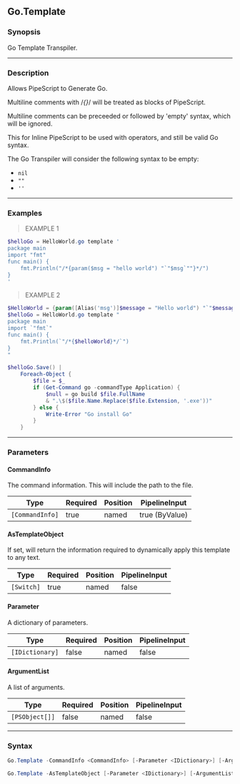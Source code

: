 Go.Template
-----------




### Synopsis
Go Template Transpiler.



---


### Description

Allows PipeScript to Generate Go.

Multiline comments with /*{}*/ will be treated as blocks of PipeScript.

Multiline comments can be preceeded or followed by 'empty' syntax, which will be ignored.

This for Inline PipeScript to be used with operators, and still be valid Go syntax. 

The Go Transpiler will consider the following syntax to be empty:

* ```nil```
* ```""```
* ```''```



---


### Examples
> EXAMPLE 1

```PowerShell
$helloGo = HelloWorld.go template '
package main
import "fmt"
func main() {
    fmt.Println("/*{param($msg = "hello world") "`"$msg`""}*/")
}
'
```
> EXAMPLE 2

```PowerShell
$HelloWorld = {param([Alias('msg')]$message = "Hello world") "`"$message`""}
$helloGo = HelloWorld.go template "
package main
import `"fmt`"
func main() {
    fmt.Println(`"/*{$helloWorld}*/`")
}
"

$helloGo.Save() | 
    Foreach-Object { 
        $file = $_
        if (Get-Command go -commandType Application) {
            $null = go build $file.FullName
            & ".\$($file.Name.Replace($file.Extension, '.exe'))"
        } else {
            Write-Error "Go install Go"
        }
    }
```


---


### Parameters
#### **CommandInfo**

The command information.  This will include the path to the file.






|Type           |Required|Position|PipelineInput |
|---------------|--------|--------|--------------|
|`[CommandInfo]`|true    |named   |true (ByValue)|



#### **AsTemplateObject**

If set, will return the information required to dynamically apply this template to any text.






|Type      |Required|Position|PipelineInput|
|----------|--------|--------|-------------|
|`[Switch]`|true    |named   |false        |



#### **Parameter**

A dictionary of parameters.






|Type           |Required|Position|PipelineInput|
|---------------|--------|--------|-------------|
|`[IDictionary]`|false   |named   |false        |



#### **ArgumentList**

A list of arguments.






|Type          |Required|Position|PipelineInput|
|--------------|--------|--------|-------------|
|`[PSObject[]]`|false   |named   |false        |





---


### Syntax
```PowerShell
Go.Template -CommandInfo <CommandInfo> [-Parameter <IDictionary>] [-ArgumentList <PSObject[]>] [<CommonParameters>]
```
```PowerShell
Go.Template -AsTemplateObject [-Parameter <IDictionary>] [-ArgumentList <PSObject[]>] [<CommonParameters>]
```
